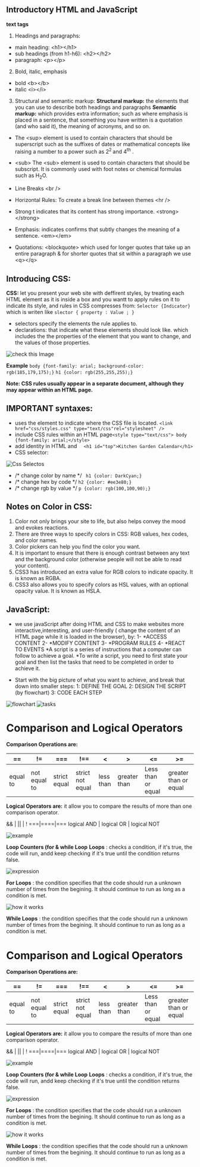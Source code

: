 ## Introductory HTML and JavaScript
**text tags**
1. Headings and paragraphs:
* main heading: \<h1>\</h1> 
* sub headings (from h1-h6): \<h2>\</h2>
* paragraph: \<p>\</p>
2. Bold, italic, emphasis
* bold \<b>\</b>
* italic \<i>\</i>
3. Structural and semantic markup: 
**Structural markup:** the elements that you can use to
describe both headings and paragraphs
**Semantic markup:** which provides extra information; such as where emphasis is placed in a sentence, that something you have written is a quotation (and who said it), the meaning of acronyms, and so on.
* The \<sup> element is used to contain characters that should be superscript such as the suffixes of dates or mathematical concepts like raising a number to a power such as 2<sup>2 </sup> and 4<sup>th</sup>
.
* \<sub>
The \<sub> element is used to
contain characters that should
be subscript. It is commonly
used with foot notes or chemical
formulas such as H<sub>2</sub>O.

* Line Breaks \<br />
* Horizontal Rules: To create a break line between themes \<hr />
* Strong t indicates that its content has strong importance. \<strong>\</strong>
* Emphasis: indicates confirms that subtly changes the meaning of a sentence. \<em>\</em>
* Quotations: \<blockquote> which used for longer quotes that take up an entire paragraph & for shorter quotes that sit within a paragraph we use \<q>\</q>
## Introducing CSS:
**CSS:** let you present your web site with deffirent styles, by treating each HTML element as it is inside a box and you wantt to apply rules on it to indicate its style, and rules in CSS compresses from: 
``` Selector {Indicator} ``` which is writen like ``` slector { property : Value ; } ``` 
 * selectors specify the elements the rule applies to.
 * declarations: that indicate what these elements should look like. which includes the the properties of the element that you want to change, and the values of those properties.



![check this Image](Images\CSS-parts.png)


**Example**
``` body {font-family: arial; background-color: rgb(185,179,175);} ```
```h1 {color: rgb(255,255,255);} ```



**Note: CSS rules usually appear in a separate document, although they may appear within an HTML page.**

## IMPORTANT syntaxes: 
- uses the <link> element to indicate where the CSS file is located. ``` <link href="css/styles.css" type="text/css"rel="stylesheet" /> ```
-  include CSS rules within an HTML page```<style type="text/css"> body {font-family: arial;</style>``` 
- add identity in HTML and ```  <h1 id="top">Kitchen Garden Calendar</h1>```
- CSS selector:


![Css Selectos](Images\CSS-selectors.png)


- /* change color by name */ ``` h1 {color: DarkCyan;}```
- /* change hex by code */ ```h2 {color: #ee3e80;}```
- /* change rgb by value */ ```p {color: rgb(100,100,90);}```


## Notes on Color in CSS:
1. Color not only brings your site to life, but also helps convey the mood and evokes reactions.
2. There are three ways to specify colors in CSS: RGB values, hex codes, and color names.
3. Color pickers can help you find the color you want.
4. It is important to ensure that there is enough contrast between any text and the background color (otherwise people will not be able to read your content).
5. CSS3 has introduced an extra value for RGB colors to indicate opacity. It is known as RGBA.
6. CSS3 also allows you to specify colors as HSL values, with an optional opacity value. It is known as HSLA.

## JavaScript:
- we use javaScript after doing HTML and CSS to make websites more interactive,interesting, and user-friendly ( change the content of an HTML page while it is loaded in the browser), by:
1- *ACCESS CONTENT 2- *MODIFY CONTENT 3- *PROGRAM RULES  4- *REACT TO EVENTS 
*A script is a series of instructions that a computer can follow to achieve a goal. 
*To write a script, you need to first state your goal and then list the tasks that need to be completed in order to achieve it.
* Start with the big picture of what you want to achieve, and break that down into smaller steps:
1: DEFINE THE GOAL 2: DESIGN THE SCRIPT (by flowchart) 3: CODE EACH STEP

![flowchart](Images\tasks.png)
![tasks](Images\steps.png)

# Comparison and Logical Operators


**Comparison Operations are:**

== | != | === | !== | < | > | <= | >= 
---|----|-----|-----|---|---|----|----
equal to | not equal to | strict equal | strict not equal | less than | greater than | Less than or equal | greater than or equal


**Logical Operators are:**
it allow you to compare  the results of more than one comparison operator.


&& | || | ! 
===|====|===
logical AND | logical OR | logical NOT


![example](Images\Logical-oerator.png)

**Loop Counters (for & while Loop**
**Loops** : checks a condition, if it's true, the code will run, andd keep checking if it's true until the condition returns false.


![expression](Images\Loop.png)



**For Loops** : the condition specifies that the code should run a unknown number of times from the begining. It should continue to
run as long as a condition is met. 






![how it works](Images\For.png)



**While Loops** :
the condition specifies that the code should run a unknown number of times from the begining. It should continue to run as long as a condition is met. 

# Comparison and Logical Operators


**Comparison Operations are:**

== | != | === | !== | < | > | <= | >= 
---|----|-----|-----|---|---|----|----
equal to | not equal to | strict equal | strict not equal | less than | greater than | Less than or equal | greater than or equal


**Logical Operators are:**
it allow you to compare  the results of more than one comparison operator.


&& | || | ! 
===|====|===
logical AND | logical OR | logical NOT


![example](Images\Logical-oerator.png)

**Loop Counters (for & while Loop**
**Loops** : checks a condition, if it's true, the code will run, andd keep checking if it's true until the condition returns false.


![expression](Images\Loop.png)



**For Loops** : the condition specifies that the code should run a unknown number of times from the begining. It should continue to
run as long as a condition is met. 






![how it works](Images\For.png)



**While Loops** :
the condition specifies that the code should run a unknown number of times from the begining. It should continue to
run as long as a condition is met. 















